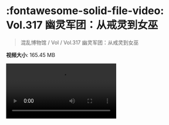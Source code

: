 # :fontawesome-solid-file-video: Vol.317 幽灵军团：从戒灵到女巫

> 混乱博物馆 / Vol / Vol.317 幽灵军团：从戒灵到女巫

**视频大小**: 165.45 MB

<div class="video"><video src="https://file.hsyhx.top/archive/混乱博物馆/Vol/Vol.317 幽灵军团：从戒灵到女巫.mp4" controls preload>🤔 您的浏览器不支持 video 标签</video></div>